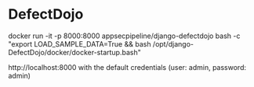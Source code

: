 # DefectDojo
docker run -it -p 8000:8000 appsecpipeline/django-defectdojo bash -c "export LOAD_SAMPLE_DATA=True && bash /opt/django-DefectDojo/docker/docker-startup.bash"

http://localhost:8000 with the default credentials (user: admin, password: admin)
